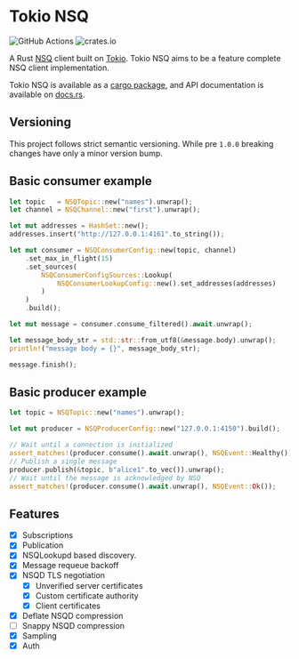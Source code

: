 # Tokio NSQ

![GitHub Actions](https://github.com/harporoeder/tokio-nsq/workflows/Rust/badge.svg)
![crates.io](https://img.shields.io/crates/v/tokio-nsq.svg)

A Rust [NSQ](https://nsq.io/) client built on [Tokio](https://github.com/tokio-rs/tokio). Tokio NSQ aims to be a feature complete NSQ client implementation.

Tokio NSQ is available as a [cargo package](https://crates.io/crates/tokio-nsq), and API documentation is available on [docs.rs](https://docs.rs/tokio-nsq/latest/tokio_nsq/).

## Versioning

This project follows strict semantic versioning. While pre `1.0.0` breaking changes have only a minor version bump.

## Basic consumer example

```rust
let topic   = NSQTopic::new("names").unwrap();
let channel = NSQChannel::new("first").unwrap();

let mut addresses = HashSet::new();
addresses.insert("http://127.0.0.1:4161".to_string());

let mut consumer = NSQConsumerConfig::new(topic, channel)
    .set_max_in_flight(15)
    .set_sources(
        NSQConsumerConfigSources::Lookup(
            NSQConsumerLookupConfig::new().set_addresses(addresses)
        )
    )
    .build();

let mut message = consumer.consume_filtered().await.unwrap();

let message_body_str = std::str::from_utf8(&message.body).unwrap();
println!("message body = {}", message_body_str);

message.finish();
```

## Basic producer example

```rust
let topic = NSQTopic::new("names").unwrap();

let mut producer = NSQProducerConfig::new("127.0.0.1:4150").build();

// Wait until a connection is initialized
assert_matches!(producer.consume().await.unwrap(), NSQEvent::Healthy());
// Publish a single message
producer.publish(&topic, b"alice1".to_vec()).unwrap();
// Wait until the message is acknowledged by NSQ
assert_matches!(producer.consume().await.unwrap(), NSQEvent::Ok());
```

## Features

- [x] Subscriptions
- [x] Publication
- [x] NSQLookupd based discovery.
- [x] Message requeue backoff
- [X] NSQD TLS negotiation
    - [x] Unverified server certificates
    - [X] Custom certificate authority
    - [X] Client certificates
- [x] Deflate NSQD compression
- [ ] Snappy NSQD compression
- [X] Sampling
- [X] Auth
